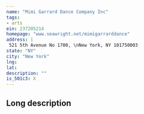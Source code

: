 ```yaml
---
name: "Mimi Garrard Dance Company Inc"
tags:
- arts
ein: 237205214
homepage: "www.seawright.net/mimigarrarddance"
address: |
 521 5th Avenue No 1700, \nNew York, NY 101750003
state: "NY"
city: "New York"
lng: 
lat: 
description: ""
is_501c3: X
---
```


## Long description


